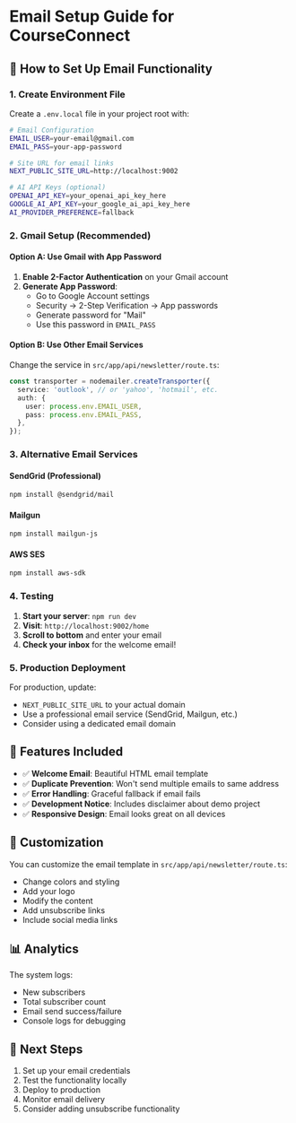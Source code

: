# Email Setup Guide for CourseConnect

## 📧 How to Set Up Email Functionality

### 1. Create Environment File
Create a `.env.local` file in your project root with:

```bash
# Email Configuration
EMAIL_USER=your-email@gmail.com
EMAIL_PASS=your-app-password

# Site URL for email links
NEXT_PUBLIC_SITE_URL=http://localhost:9002

# AI API Keys (optional)
OPENAI_API_KEY=your_openai_api_key_here
GOOGLE_AI_API_KEY=your_google_ai_api_key_here
AI_PROVIDER_PREFERENCE=fallback
```

### 2. Gmail Setup (Recommended)

#### Option A: Use Gmail with App Password
1. **Enable 2-Factor Authentication** on your Gmail account
2. **Generate App Password**:
   - Go to Google Account settings
   - Security → 2-Step Verification → App passwords
   - Generate password for "Mail"
   - Use this password in `EMAIL_PASS`

#### Option B: Use Other Email Services
Change the service in `src/app/api/newsletter/route.ts`:
```typescript
const transporter = nodemailer.createTransporter({
  service: 'outlook', // or 'yahoo', 'hotmail', etc.
  auth: {
    user: process.env.EMAIL_USER,
    pass: process.env.EMAIL_PASS,
  },
});
```

### 3. Alternative Email Services

#### SendGrid (Professional)
```bash
npm install @sendgrid/mail
```

#### Mailgun
```bash
npm install mailgun-js
```

#### AWS SES
```bash
npm install aws-sdk
```

### 4. Testing

1. **Start your server**: `npm run dev`
2. **Visit**: `http://localhost:9002/home`
3. **Scroll to bottom** and enter your email
4. **Check your inbox** for the welcome email!

### 5. Production Deployment

For production, update:
- `NEXT_PUBLIC_SITE_URL` to your actual domain
- Use a professional email service (SendGrid, Mailgun, etc.)
- Consider using a dedicated email domain

## 🎯 Features Included

- ✅ **Welcome Email**: Beautiful HTML email template
- ✅ **Duplicate Prevention**: Won't send multiple emails to same address
- ✅ **Error Handling**: Graceful fallback if email fails
- ✅ **Development Notice**: Includes disclaimer about demo project
- ✅ **Responsive Design**: Email looks great on all devices

## 🔧 Customization

You can customize the email template in `src/app/api/newsletter/route.ts`:
- Change colors and styling
- Add your logo
- Modify the content
- Add unsubscribe links
- Include social media links

## 📊 Analytics

The system logs:
- New subscribers
- Total subscriber count
- Email send success/failure
- Console logs for debugging

## 🚀 Next Steps

1. Set up your email credentials
2. Test the functionality locally
3. Deploy to production
4. Monitor email delivery
5. Consider adding unsubscribe functionality
